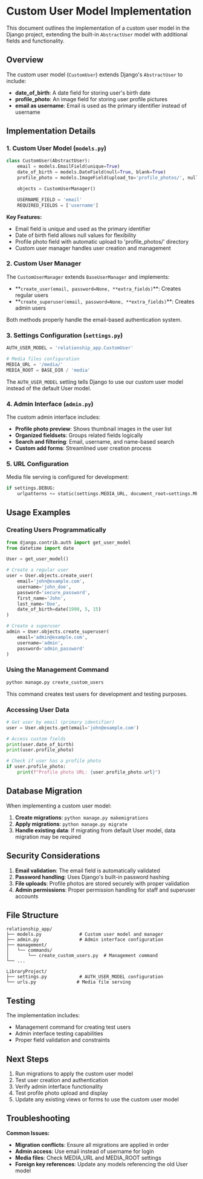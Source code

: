 # Custom User Model Implementation

This document outlines the implementation of a custom user model in the Django project, extending the built-in `AbstractUser` model with additional fields and functionality.

## Overview

The custom user model (`CustomUser`) extends Django's `AbstractUser` to include:

- **date_of_birth**: A date field for storing user's birth date
- **profile_photo**: An image field for storing user profile pictures
- **email as username**: Email is used as the primary identifier instead of username

## Implementation Details

### 1. Custom User Model (`models.py`)

```python
class CustomUser(AbstractUser):
    email = models.EmailField(unique=True)
    date_of_birth = models.DateField(null=True, blank=True)
    profile_photo = models.ImageField(upload_to='profile_photos/', null=True, blank=True)

    objects = CustomUserManager()

    USERNAME_FIELD = 'email'
    REQUIRED_FIELDS = ['username']
```

**Key Features:**

- Email field is unique and used as the primary identifier
- Date of birth field allows null values for flexibility
- Profile photo field with automatic upload to 'profile_photos/' directory
- Custom user manager handles user creation and management

### 2. Custom User Manager

The `CustomUserManager` extends `BaseUserManager` and implements:

- **`create_user(email, password=None, **extra_fields)`\*\*: Creates regular users
- **`create_superuser(email, password=None, **extra_fields)`\*\*: Creates admin users

Both methods properly handle the email-based authentication system.

### 3. Settings Configuration (`settings.py`)

```python
AUTH_USER_MODEL = 'relationship_app.CustomUser'

# Media files configuration
MEDIA_URL = '/media/'
MEDIA_ROOT = BASE_DIR / 'media'
```

The `AUTH_USER_MODEL` setting tells Django to use our custom user model instead of the default User model.

### 4. Admin Interface (`admin.py`)

The custom admin interface includes:

- **Profile photo preview**: Shows thumbnail images in the user list
- **Organized fieldsets**: Groups related fields logically
- **Search and filtering**: Email, username, and name-based search
- **Custom add forms**: Streamlined user creation process

### 5. URL Configuration

Media file serving is configured for development:

```python
if settings.DEBUG:
    urlpatterns += static(settings.MEDIA_URL, document_root=settings.MEDIA_ROOT)
```

## Usage Examples

### Creating Users Programmatically

```python
from django.contrib.auth import get_user_model
from datetime import date

User = get_user_model()

# Create a regular user
user = User.objects.create_user(
    email='john@example.com',
    username='john_doe',
    password='secure_password',
    first_name='John',
    last_name='Doe',
    date_of_birth=date(1990, 5, 15)
)

# Create a superuser
admin = User.objects.create_superuser(
    email='admin@example.com',
    username='admin',
    password='admin_password'
)
```

### Using the Management Command

```bash
python manage.py create_custom_users
```

This command creates test users for development and testing purposes.

### Accessing User Data

```python
# Get user by email (primary identifier)
user = User.objects.get(email='john@example.com')

# Access custom fields
print(user.date_of_birth)
print(user.profile_photo)

# Check if user has a profile photo
if user.profile_photo:
    print(f"Profile photo URL: {user.profile_photo.url}")
```

## Database Migration

When implementing a custom user model:

1. **Create migrations**: `python manage.py makemigrations`
2. **Apply migrations**: `python manage.py migrate`
3. **Handle existing data**: If migrating from default User model, data migration may be required

## Security Considerations

1. **Email validation**: The email field is automatically validated
2. **Password handling**: Uses Django's built-in password hashing
3. **File uploads**: Profile photos are stored securely with proper validation
4. **Admin permissions**: Proper permission handling for staff and superuser accounts

## File Structure

```
relationship_app/
├── models.py              # Custom user model and manager
├── admin.py               # Admin interface configuration
├── management/
│   └── commands/
│       └── create_custom_users.py  # Management command
└── ...

LibraryProject/
├── settings.py            # AUTH_USER_MODEL configuration
└── urls.py               # Media file serving
```

## Testing

The implementation includes:

- Management command for creating test users
- Admin interface testing capabilities
- Proper field validation and constraints

## Next Steps

1. Run migrations to apply the custom user model
2. Test user creation and authentication
3. Verify admin interface functionality
4. Test profile photo upload and display
5. Update any existing views or forms to use the custom user model

## Troubleshooting

**Common Issues:**

- **Migration conflicts**: Ensure all migrations are applied in order
- **Admin access**: Use email instead of username for login
- **Media files**: Check MEDIA_URL and MEDIA_ROOT settings
- **Foreign key references**: Update any models referencing the old User model
